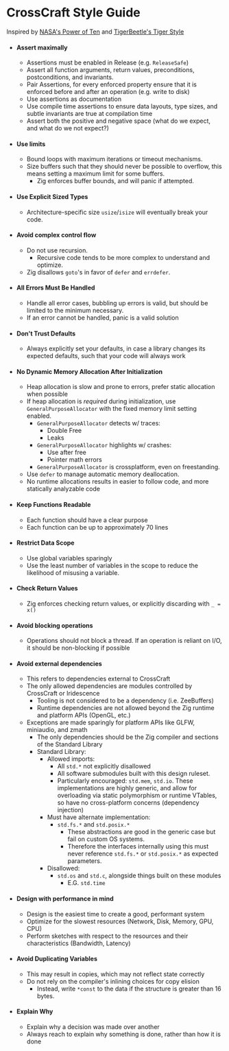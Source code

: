 # CrossCraft Style Guide

Inspired by [NASA's Power of Ten](https://spinroot.com/gerard/pdf/P10.pdf) and [TigerBeetle's Tiger Style](https://github.com/tigerbeetle/tigerbeetle/blob/main/docs/TIGER_STYLE.md)

* #### Assert maximally
	* Assertions must be enabled in Release (e.g. `ReleaseSafe`)
	* Assert all function arguments, return values, preconditions, postconditions, and invariants.
	* Pair Assertions, for every enforced property ensure that it is enforced before and after an operation (e.g. write to disk)
	* Use assertions as documentation
	* Use compile time assertions to ensure data layouts, type sizes, and subtle invariants are true at compilation time
	* Assert both the positive and negative space (what do we expect, and what do we not expect?)
* #### Use limits
	* Bound loops with maximum iterations or timeout mechanisms.
	* Size buffers such that they should never be possible to overflow, this means setting a maximum limit for some buffers.
		* Zig enforces buffer bounds, and will panic if attempted.
* #### Use Explicit Sized Types
	* Architecture-specific size `usize`/`isize` will eventually break your code.
* #### Avoid complex control flow
	* Do not use recursion.
		* Recursive code tends to be more complex to understand and optimize.
	* Zig disallows `goto`'s in favor of `defer` and `errdefer`.
* #### All Errors Must Be Handled
	* Handle all error cases, bubbling up errors is valid, but should be limited to the minimum necessary.
	* If an error cannot be handled, panic is a valid solution
* #### Don't Trust Defaults
	* Always explicitly set your defaults, in case a library changes its expected defaults, such that your code will always work
* #### No Dynamic Memory Allocation After Initialization
	* Heap allocation is slow and prone to errors, prefer static allocation when possible
	* If heap allocation is *required* during initialization, use `GeneralPurposeAllocator` with the fixed memory limit setting enabled.
		* `GeneralPurposeAllocator` detects w/ traces:
			* Double Free
			* Leaks
		* `GeneralPurposeAllocator` highlights w/ crashes:
			* Use after free
			* Pointer math errors
		* `GeneralPurposeAllocator` is crossplatform, even on freestanding.
	* Use `defer` to manage automatic memory deallocation.
	* No runtime allocations results in easier to follow code, and more statically analyzable code
* #### Keep Functions Readable
	* Each function should have a clear purpose
	* Each function can be up to approximately 70 lines
* #### Restrict Data Scope
	* Use global variables sparingly
	* Use the least number of variables in the scope to reduce the likelihood of misusing a variable.
* #### Check Return Values
	* Zig enforces checking return values, or explicitly discarding with `_ = x()`
* #### Avoid blocking operations
	* Operations should not block a thread. If an operation is reliant on I/O, it should be non-blocking if possible
* #### Avoid external dependencies
	* This refers to dependencies external to CrossCraft
	* The only allowed dependencies are modules controlled by CrossCraft or Iridescence
        * Tooling is not considered to be a dependency (i.e. ZeeBuffers)
        * Runtime dependencies are not allowed beyond the Zig runtime and platform APIs (OpenGL, etc.)
  * Exceptions are made sparingly for platform APIs like GLFW, miniaudio, and zmath
	* The only dependencies should be the Zig compiler and sections of the Standard Library
	* Standard Library:
		* Allowed imports:
			* All `std.*` not explicitly disallowed
			* All software submodules built with this design ruleset.
			* Particularly encouraged: `std.mem`, `std.io`.
				These implementations are highly generic, and allow for overloading via static polymorphism or runtime VTables, so have no cross-platform concerns (dependency injection)
		* Must have alternate implementation:
			* `std.fs.*` and `std.posix.*`
				* These abstractions are good in the generic case but fail on custom OS systems.
				* Therefore the interfaces internally using this must never reference `std.fs.*` or `std.posix.*` as expected parameters.
		* Disallowed:
			* `std.os` and `std.c`, alongside things built on these modules
				* E.G. `std.time`
* #### Design with performance in mind
	* Design is the easiest time to create a good, performant system
	* Optimize for the slowest resources (Network, Disk, Memory, GPU, CPU)
	* Perform sketches with respect to the resources and their characteristics (Bandwidth, Latency)
* #### Avoid Duplicating Variables
	* This may result in copies, which may not reflect state correctly
	* Do not rely on the compiler's inlining choices for copy elision
		* Instead, write `*const` to the data if the structure is greater than 16 bytes.
* #### Explain Why
	* Explain why a decision was made over another
	* Always reach to explain why something is done, rather than how it is done
